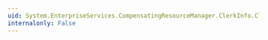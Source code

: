 ```yaml
---
uid: System.EnterpriseServices.CompensatingResourceManager.ClerkInfo.Clerk
internalonly: False
---
```

